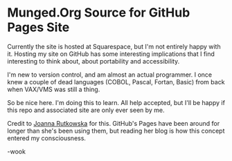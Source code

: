 # Munged.Org Source for GitHub Pages Site

Currently the site is hosted at Squarespace, but I'm not entirely happy with it.
Hosting my site on GitHub has some interesting implications that I find interesting
to think about, about portability and accessibility.

I'm new to version control, and am almost an actual programmer.  I once knew a couple
of dead languages (COBOL, Pascal, Fortan, Basic) from back when VAX/VMS was still
a thing.

So be nice here.  I'm doing this to learn.  All help accepted, but I'll be happy if
this repo and associated site are only ever seen by me.

Credit to [Joanna Rutkowska](http://blog.invisiblethings.org/) for this.
GitHub's Pages have been around for longer than she's been using them, but reading
her blog is how this concept entered my consciousness.

-wook
